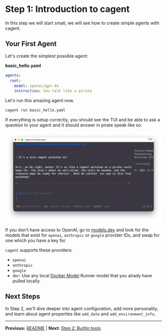 # Step 1: Introduction to cagent

In this step we will start small, we will see how to create simple agents with
cagent.

## Your First Agent

Let's create the simplest possible agent:

**basic_hello.yaml**

```yaml
agents:
  root:
    model: openai/gpt-4o
    instruction: You talk like a pirate
```

Let's run this amazing agent now.

```bash
cagent run basic_hello.yaml
```

If everything is setup correctly, you should see the TUI and be able to ask a
question to your agent and it should answer in pirate speak like so:

![cagent tui](cagent-tui.png)

If you don't have access to OpenAI, go to [models.dev](https://models.dev) and
look for the models that exist for `openai`, `anthropic` or `google` provider
IDs, and swap for one which you have a key for.

`cagent` supports these providers:

- `openai`
- `anthropic`
- `google`
- `dmr`: Use any local [Docker Model](https://docs.docker.com/ai/model-runner/) Runner model that you alrady have pulled
  locally.


## Next Steps

In Step 2, we'll dive deeper into agent configuration, add more personality, and
learn about agent properties like `add_date` and `add_environment_info`.

---

**Previous:** [README](README.md) | **Next:** [Step 2: Builtin tools](step2_builtin_tools.md)
